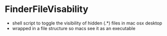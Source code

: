 # FinderFileVisability

 - shell script to toggle the visibility of hidden (.*) files in mac osx desktop
 - wrapped in a file structure so macs see it as an executable
